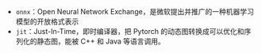 + `onnx`：Open Neural Network Exchange，是微软提出并推广的一种机器学习模型的开放格式表示
+ `jit`：Just-In-Time，即时编译器，把 Pytorch 的动态图转换成可以优化和序列化的静态图，能被 C++ 和 Java 等语言调用。